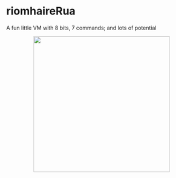 # riomhaireRua
A fun little VM with 8 bits, 7 commands; and lots of potential

<p align="center">
    <img width="360" height="360" src="https://raw.githubusercontent.com/metasophiea/riomhraireRua/master/logo.png">
</p>